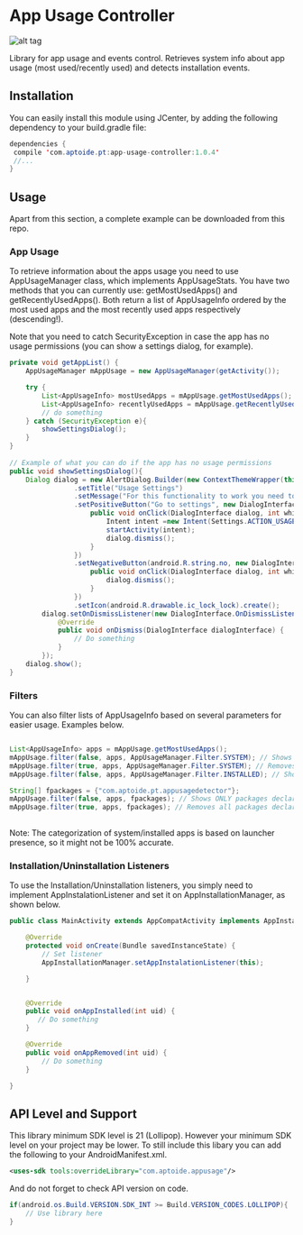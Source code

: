 # App Usage Controller
![alt tag](https://travis-ci.org/gmartinsribeiro/app-usage-controller.svg?branch=master)

Library for app usage and events control.
Retrieves system info about app usage (most used/recently used) and detects installation events.

## Installation
You can easily install this module using JCenter, by adding the following dependency to your build.gradle file:

```java
dependencies {
 compile 'com.aptoide.pt:app-usage-controller:1.0.4'
 //...
}
```
## Usage
Apart from this section, a complete example can be downloaded from this repo.

### App Usage
To retrieve information about the apps usage you need to use AppUsageManager class, which implements AppUsageStats.
You have two methods that you can currently use: getMostUsedApps() and getRecentlyUsedApps(). Both return a list of AppUsageInfo ordered by the most used apps and the most recently used apps respectively (descending!).

Note that you need to catch SecurityException in case the app has no usage permissions (you can show a settings dialog, for example).

```java
private void getAppList() {
    AppUsageManager mAppUsage = new AppUsageManager(getActivity());

    try {
        List<AppUsageInfo> mostUsedApps = mAppUsage.getMostUsedApps();
        List<AppUsageInfo> recentlyUsedApps = mAppUsage.getRecentlyUsedApps();
        // do something
    } catch (SecurityException e){
        showSettingsDialog();
    }
}
    
// Example of what you can do if the app has no usage permissions
public void showSettingsDialog(){
    Dialog dialog = new AlertDialog.Builder(new ContextThemeWrapper(this, R.style.AppTheme))
                .setTitle("Usage Settings")
                .setMessage("For this functionality to work you need to grant app usage permission to this app. Do you want to do it now?")
                .setPositiveButton("Go to settings", new DialogInterface.OnClickListener() {
                    public void onClick(DialogInterface dialog, int which) {
                        Intent intent =new Intent(Settings.ACTION_USAGE_ACCESS_SETTINGS);
                        startActivity(intent);
                        dialog.dismiss();
                    }
                })
                .setNegativeButton(android.R.string.no, new DialogInterface.OnClickListener() {
                    public void onClick(DialogInterface dialog, int which) {
                        dialog.dismiss();
                    }
                })
                .setIcon(android.R.drawable.ic_lock_lock).create();
        dialog.setOnDismissListener(new DialogInterface.OnDismissListener() {
            @Override
            public void onDismiss(DialogInterface dialogInterface) {
                // Do something
            }
        });
    dialog.show();
}
```
### Filters
You can also filter lists of AppUsageInfo based on several parameters for easier usage. Examples below.

```java

List<AppUsageInfo> apps = mAppUsage.getMostUsedApps();
mAppUsage.filter(false, apps, AppUsageManager.Filter.SYSTEM); // Shows ONLY system apps
mAppUsage.filter(true, apps, AppUsageManager.Filter.SYSTEM); // Removes system apps
mAppUsage.filter(false, apps, AppUsageManager.Filter.INSTALLED); // Shows ONLY installed apps

String[] fpackages = {"com.aptoide.pt.appusagedetector"};
mAppUsage.filter(false, apps, fpackages); // Shows ONLY packages declared in fpackages
mAppUsage.filter(true, apps, fpackages); // Removes all packages declared in fpackages
        
```

Note: The categorization of system/installed apps is based on launcher presence, so it might not be 100% accurate.
### Installation/Uninstallation Listeners
To use the Installation/Uninstallation listeners, you simply need to implement AppInstalationListener and set it on AppInstallationManager, as shown below.

```java
public class MainActivity extends AppCompatActivity implements AppInstallationListener {

    @Override
    protected void onCreate(Bundle savedInstanceState) {
        // Set listener
        AppInstallationManager.setAppInstalationListener(this);

    }


    @Override
    public void onAppInstalled(int uid) {
       // Do something
    }

    @Override
    public void onAppRemoved(int uid) {
        // Do something
    }

}

```

## API Level and Support
This library minimum SDK level is 21 (Lollipop). However your minimum SDK level on your project may be lower. To still include this libary you can add the following to your AndroidManifest.xml.

```xml
<uses-sdk tools:overrideLibrary="com.aptoide.appusage"/>
```

And do not forget to check API version on code.

```java
if(android.os.Build.VERSION.SDK_INT >= Build.VERSION_CODES.LOLLIPOP){
    // Use library here
}
```
